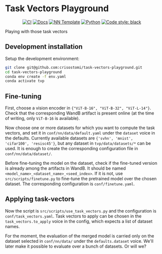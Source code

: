 # Task Vectors Playground

<p align="center">
    <a href="https://github.com/crisostomi/task-vectors-playground/actions/workflows/test_suite.yml"><img alt="CI" src=https://img.shields.io/github/workflow/status/crisostomi/task-vectors-playground/Test%20Suite/main?label=main%20checks></a>
    <a href="https://crisostomi.github.io/task-vectors-playground"><img alt="Docs" src=https://img.shields.io/github/deployments/crisostomi/task-vectors-playground/github-pages?label=docs></a>
    <a href="https://github.com/grok-ai/nn-template"><img alt="NN Template" src="https://shields.io/badge/nn--template-0.4.0-emerald?style=flat&labelColor=gray"></a>
    <a href="https://www.python.org/downloads/"><img alt="Python" src="https://img.shields.io/badge/python-3.11-blue.svg"></a>
    <a href="https://black.readthedocs.io/en/stable/"><img alt="Code style: black" src="https://img.shields.io/badge/code%20style-black-000000.svg"></a>
</p>

Playing with those task vectors

## Development installation

Setup the development environment:

```bash
git clone git@github.com:crisostomi/task-vectors-playground.git
cd task-vectors-playground
conda env create -f env.yaml
conda activate tvp
```

## Fine-tuning
First, choose a vision encoder in `{"ViT-B-16", "ViT-B-32", "ViT-L-14"}`. Check that the corresponding WandB artifact is present online (at the time of writing, only `ViT-B-16` is available).

Now choose one or more datasets for which you want to compute the task vectors, and set it in `conf/nn/data/default.yaml` under the `dataset` voice in the defaults. Currently available datasets are `{'svhn', 'mnist', 'cifar100', 'resisc45'}`, but any dataset in `tvp/data/datasets/*` can be used. It is enough to create the corresponding configuration file in `conf/nn/data/dataset/`.

Before fine-tuning the model on the dataset, check if the fine-tuned version is already among the artifacts in WandB. It should be named `<model_name>_<dataset_name>_<seed_index>`. If it is not, use `src/scripts/finetune.py` to fine-tune the pretrained model over the chosen dataset. The corresponding configuration is `conf/finetune.yaml`.

## Applying task-vectors
Now the script is `src/scripts/use_task_vectors.py` and the configuration is `conf/task_vectors.yaml`. Task vectors to apply can be chosen in the `task_vectors.to_apply` voice in the config, which expects a list of dataset names.

For the moment, the evaluation of the merged model is carried only on the dataset selected in `conf/nn/data/` under the `defaults.dataset` voice. We'll later make it possible to evaluate over a bunch of datasets. Or will we?
